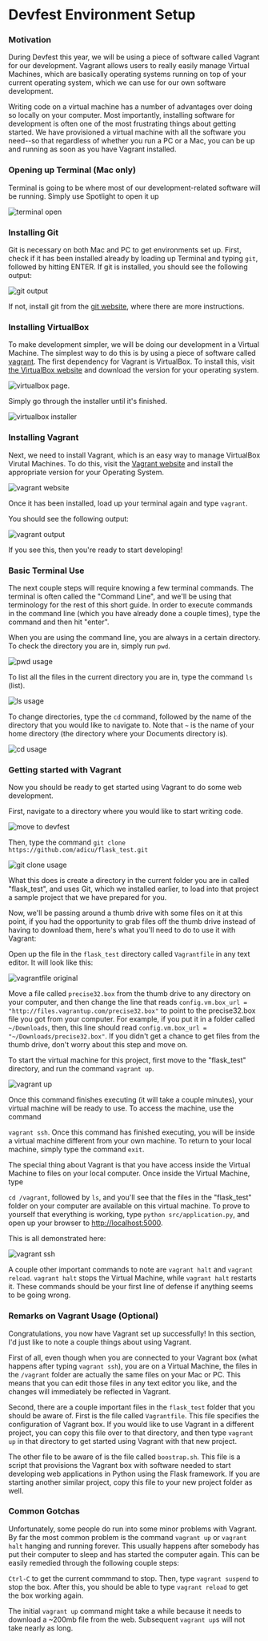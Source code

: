 # Devfest Environment Setup

### Motivation

During Devfest this year, we will be using a piece of software called
Vagrant for our development.  Vagrant allows users to really easily manage
Virtual Machines, which are basically operating systems running on top of your
current operating system, which we can use for our own software development.

Writing code on a virtual machine has a number of advantages over doing so
locally on your computer.  Most importantly, installing software for development
is often one of the most frustrating things about getting started.  We have
provisioned a virtual machine with all the software you need--so that regardless
of whether you run a PC or a Mac, you can be up and running as soon as you have
Vagrant installed.

### Opening up Terminal (Mac only)

Terminal is going to be where most of our development-related software will
be running.  Simply use Spotlight to open it up

![terminal open](static/open_terminal.png)

### Installing Git

Git is necessary on both Mac and PC to get environments set up.  First, check
if it has been installed already by loading up Terminal and typing
`git`, followed by hitting ENTER.
If git is installed, you should see the following output:

![git output](static/git_output_success-3.png)

If not, install git from the [git website](http://git-scm.com/downloads), where
there are more instructions.

### Installing VirtualBox

To make development simpler, we will be doing our development in a Virtual Machine.
The simplest way to do this is by using a piece of software called [vagrant](http://vagrantup.com).
The first dependency for Vagrant is VirtualBox. To install this, visit [the VirtualBox website](https://www.virtualbox.org/wiki/Downloads)
and download the version for your operating system.

![virtualbox page](static/virtualbox_downloads-2.png).

Simply go through the installer until it's finished.

![virtualbox installer](static/virtualbox_installer-2.png)

### Installing Vagrant

Next, we need to install Vagrant, which is an easy way to manage VirtualBox
Virutal Machines.  To do this, visit the [Vagrant website](http://www.vagrantup.com/downloads.html)
and install the appropriate version for your Operating System.

![vagrant website](static/vagrant_downloads-2.png)

Once it has been installed, load up your terminal again and type `vagrant`.

You should see the following output:

![vagrant output](static/vagrant_output-2.png)

If you see this, then you're ready to start developing!

### Basic Terminal Use

The next couple steps will require knowing a few terminal commands.  The terminal
is often called the "Command Line", and we'll be using that terminology for the
rest of this short guide.  In order to execute commands in the command line (which
you have already done a couple times), type the command and then hit "enter".

When you are using the command line, you are always in a certain directory.  To
check the directory you are in, simply run `pwd`.

![pwd usage](static/pwd_usage-2.png)

To list all the files in the current directory you are in, type the command `ls` (list).

![ls usage](static/ls_usage-2.png)

To change directories, type the `cd` command, followed by the name of the directory
that you would like to navigate to.  Note that `~` is the name of your home
directory (the directory where your Documents directory is).

![cd usage](static/cd_usage-2.png)


### Getting started with Vagrant

Now you should be ready to get started using Vagrant to do some web development.

First, navigate to a directory where you would like to start writing code.

![move to devfest](static/move_to_devfest-2.png)

Then, type the command  `git clone https://github.com/adicu/flask_test.git`

![git clone usage](static/git_clone_usage-2.png)

What this does is create a directory in the current folder you are in called
"flask_test", and uses Git, which we installed earlier, to load into that project
a sample project that we have prepared for you.

Now, we'll be passing around a thumb drive with some files on it at this point,
if you had the opportunity to grab files off the thumb drive instead of having
  to download them, here's what you'll need to do to use it with Vagrant:

Open up the file in the `flask_test` directory called `Vagrantfile` in any
text editor.  It will look like this:

![vagrantfile original](static/original_vagrantfile-2.png)

Move a file called `precise32.box` from the thumb drive to any directory on your 
computer, and then change the line that reads `config.vm.box_url = "http://files.vagrantup.com/precise32.box"`
to point to the precise32.box file you got from your computer.  For example,
if you put it in a folder called `~/Downloads`, then, this line should read
  `config.vm.box_url = "~/Downloads/precise32.box"`.  If you didn't get a chance
  to get files from the thumb drive, don't worry about this step and move on.

To start the virtual machine for this project, first move to the "flask_test"
directory, and run the command `vagrant up`.

![vagrant up](static/vagrant_up-2.png)

Once this command finishes executing (it will take a couple minutes), your
virtual machine will be ready to use.  To access the machine, use the command

`vagrant ssh`.  Once this command has finished executing, you will be inside
a virtual machine different from your own machine. To return to your local machine,
simply type the command `exit`.

The special thing about Vagrant is that you have access inside the Virtual
Machine to files on your local computer.  Once inside the Virtual Machine,
type

`cd /vagrant`, followed by `ls`, and you'll see that the files in the "flask_test"
folder on your computer are available on this virtual machine.  To prove to yourself
that everything is working, type `python src/application.py`, and open up your
browser to [http://localhost:5000](http://localhost:5000/).

This is all demonstrated here:

![vagrant ssh](static/vagrant_ssh-2.png)

A couple other important commands to note are `vagrant halt` and `vagrant reload`.
`vagrant halt` stops the Virtual Machine, while `vagrant halt` restarts it.  These
commands should be your first line of defense if anything seems to be going wrong.

### Remarks on Vagrant Usage (Optional)

Congratulations, you now have Vagrant set up successfully!  In this section,
I'd just like to note a couple things about using Vagrant.

First of all, even though when you are connected to your Vagrant box (what happens after
typing `vagrant ssh`), you are on a Virtual Machine, the files in the `/vagrant`
folder are actually the same files on your Mac or PC.  This means that you can
edit those files in any text editor you like, and the changes will immediately
be reflected in Vagrant.

Second, there are a couple important files in the `flask_test` folder that you
should be aware of.  First is the file called `Vagrantfile`.  This file specifies
the configuration of Vagrant box.  If you would like to use Vagrant in a different
project, you can copy this file over to that directory, and then type `vagrant up`
in that directory to get started using Vagrant with that new project.

The other file to be aware of is the file called `boostrap.sh`.  This file is
a script that provisions the Vagrant box with software needed to start developing
web applications in Python using the Flask framework.  If you are starting another
similar project, copy this file to your new project folder as well.

### Common Gotchas

Unfortunately, some people do run into some minor problems with Vagrant.  By
far the most common problem is the command `vagrant up` or `vagrant halt` hanging and running forever.
This usually happens after somebody has put their computer to sleep and has
started the computer again. This can be easily remedied through the following
couple steps:

`Ctrl-C` to get the current commmand to stop.  Then, type `vagrant suspend` to
stop the box.  After this, you should be able to type `vagrant reload` to get
the box working again.

The initial `vagrant up` command might take a while because it needs to download
a ~200mb file from the web.  Subsequent `vagrant up`s will not take nearly as
long.

